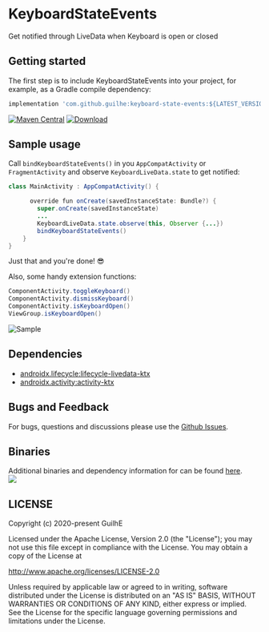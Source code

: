 # KeyboardStateEvents

Get notified through LiveData when Keyboard is open or closed

## Getting started

The first step is to include KeyboardStateEvents into your project, for example, as a Gradle compile dependency:

```groovy
implementation 'com.github.guilhe:keyboard-state-events:${LATEST_VERSION}'
```
[![Maven Central](https://maven-badges.herokuapp.com/maven-central/com.github.guilhe/keyboard-state-events/badge.svg)](https://search.maven.org/search?q=g:com.github.guilhe%20AND%20keyboard-state-events) [![Download](https://api.bintray.com/packages/gdelgado/androidKey/boardStateEvents/images/download.svg)](https://bintray.com/gdelgado/android/KeyboardStateEvents/_latestVersion)

## Sample usage

Call `bindKeyboardStateEvents()` in you `AppCompatActivity` or `FragmentActivity` and observe `KeyboardLiveData.state` to get notified:
```java
class MainActivity : AppCompatActivity() {

      override fun onCreate(savedInstanceState: Bundle?) {
        super.onCreate(savedInstanceState)
        ...
        KeyboardLiveData.state.observe(this, Observer {...})
        bindKeyboardStateEvents()
    }
}
```
Just that and you're done! 😎

Also, some handy extension functions:  
```java
ComponentActivity.toggleKeyboard()
ComponentActivity.dismissKeyboard()
ComponentActivity.isKeyboardOpen()
ViewGroup.isKeyboardOpen()
```

<img src="https://raw.githubusercontent.com/Guilhe/KeyboardStateEvents/master/sample.gif" alt="Sample"/>
    
## Dependencies
- [androidx.lifecycle:lifecycle-livedata-ktx](https://developer.android.com/jetpack/androidx/releases/lifecycle)
- [androidx.activity:activity-ktx](https://developer.android.com/jetpack/androidx/releases/activity)


## Bugs and Feedback

For bugs, questions and discussions please use the [Github Issues](https://github.com/GuilhE/KeyboardStateEvents/issues).

## Binaries
Additional binaries and dependency information for can be found [here](https://search.maven.org/artifact/com.github.guilhe/keyboard-state-events).  
<a href='https://bintray.com/gdelgado/android/KeyboardStateEvents?source=watch' alt='Get automatic notifications about new "KeyboardStateEvents" versions'><img src='https://www.bintray.com/docs/images/bintray_badge_bw.png'></a>

## LICENSE

Copyright (c) 2020-present GuilhE

Licensed under the Apache License, Version 2.0 (the "License");
you may not use this file except in compliance with the License.
You may obtain a copy of the License at

<http://www.apache.org/licenses/LICENSE-2.0>

Unless required by applicable law or agreed to in writing, software
distributed under the License is distributed on an "AS IS" BASIS,
WITHOUT WARRANTIES OR CONDITIONS OF ANY KIND, either express or implied.
See the License for the specific language governing permissions and
limitations under the License.
